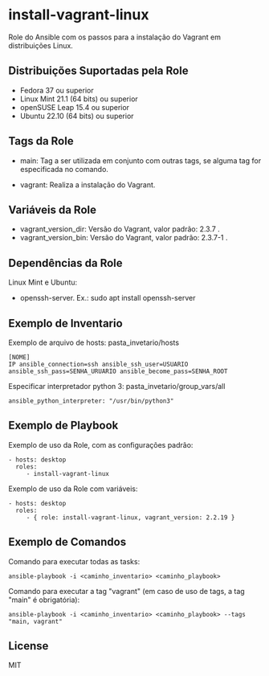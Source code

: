install-vagrant-linux
=========

Role do Ansible com os passos para a instalação do Vagrant em distribuições Linux.

Distribuições Suportadas pela Role
------------

- Fedora 37 ou superior
- Linux Mint 21.1 (64 bits) ou superior
- openSUSE Leap 15.4 ou superior
- Ubuntu 22.10 (64 bits) ou superior


Tags da Role 
--------------

- main: Tag a ser utilizada em conjunto com outras tags, se alguma tag for especificada no comando.

- vagrant: Realiza a instalação do Vagrant.


Variáveis da Role 
--------------

- vagrant_version_dir: Versão do Vagrant, valor padrão: 2.3.7 .
- vagrant_version_bin: Versão do Vagrant, valor padrão: 2.3.7-1 .


Dependências da Role 
--------------

Linux Mint e Ubuntu:

- openssh-server. Ex.: sudo apt install openssh-server


Exemplo de Inventario
----------------

Exemplo de arquivo de hosts: pasta_invetario/hosts

    [NOME]
    IP ansible_connection=ssh ansible_ssh_user=USUARIO ansible_ssh_pass=SENHA_URUARIO ansible_become_pass=SENHA_ROOT


Especificar interpretador python 3: pasta_invetario/group_vars/all

    ansible_python_interpreter: "/usr/bin/python3"


Exemplo de Playbook
----------------

Exemplo de uso da Role, com as configurações padrão:

    - hosts: desktop
      roles:
         - install-vagrant-linux

Exemplo de uso da Role com variáveis:

    - hosts: desktop
      roles:
         - { role: install-vagrant-linux, vagrant_version: 2.2.19 }


Exemplo de Comandos
----------------

Comando para executar todas as tasks:

    ansible-playbook -i <caminho_inventario> <caminho_playbook>

Comando para executar a tag "vagrant" (em caso de uso de tags, a tag "main" é obrigatória):

    ansible-playbook -i <caminho_inventario> <caminho_playbook> --tags "main, vagrant"


License
-------

MIT